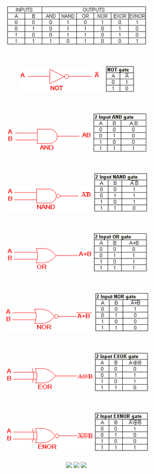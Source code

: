 <div style="display: flex; flex-direction: column; align-items: center;">

![summarytable.gif](_srcFiles/Images/summarytable.gif "summarytable.gif")

---

![NOT1.gif](_srcFiles/Images/NOT1.gif "NOT1.gif")
![nottable.gif](_srcFiles/Images/nottable.gif "nottable.gif")

---

![AND.gif](_srcFiles/Images/AND.gif "AND.gif")
![2andtable.gif](_srcFiles/Images/2andtable.gif "2andtable.gif")

---

![NAND.gif](_srcFiles/Images/NAND.gif "NAND.gif")
![2nandtable.gif](_srcFiles/Images/2nandtable.gif "2nandtable.gif")

---

![OR.gif](_srcFiles/Images/OR.gif "OR.gif")
![2ortable.gif](_srcFiles/Images/2ortable.gif "2ortable.gif")

---

![NOR.gif](_srcFiles/Images/NOR.gif "NOR.gif")
![2nortable.gif](_srcFiles/Images/2nortable.gif "2nortable.gif")

---

![EOR.gif](_srcFiles/Images/EOR.gif "EOR.gif")
![2eortable.gif](_srcFiles/Images/2eortable.gif "2eortable.gif")

---


![ENOR.gif](_srcFiles/Images/ENOR.gif "ENOR.gif")
![2enortable.gif](_srcFiles/Images/2enortable.gif "2enortable.gif")

![](_srcFiles/Images/ "")
![](_srcFiles/Images/ "")
![](_srcFiles/Images/ "")




</div>
